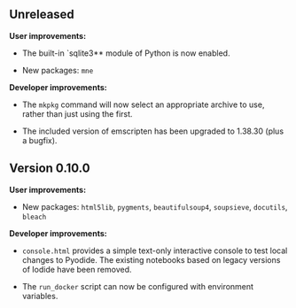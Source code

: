 ## Unreleased

**User improvements:**

- The built-in `sqlite3** module of Python is now enabled.

- New packages: `mne`

**Developer improvements:**

- The `mkpkg` command will now select an appropriate archive to use, rather than
  just using the first.

- The included version of emscripten has been upgraded to 1.38.30 (plus a
  bugfix).

## Version 0.10.0

**User improvements:**

- New packages: `html5lib`, `pygments`, `beautifulsoup4`, `soupsieve`,
  `docutils`, `bleach`

**Developer improvements:**

- `console.html` provides a simple text-only interactive console to test local
  changes to Pyodide. The existing notebooks based on legacy versions of Iodide
  have been removed.

- The `run_docker` script can now be configured with environment variables.
